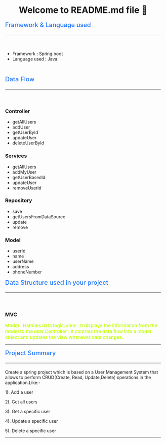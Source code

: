 <h1 align="center">Welcome to README.md file 👋</h1>
​

<span style="color:#1F75FE;font-weight:500;font-size:20px">
Framework & Language used <hr>
</span>
​

* Framework : Spring boot
* Language used : Java
​
<!-- ### prerequisites
* npm >=5.5.0
* node>=9.3.0  -->
​

<span style="color:#1F75FE;font-weight:500;font-size:20px">
Data Flow <hr>
</span>
​

### Controller
* getAllUsers
* addUser
* getUserById
* updateUser
* deleteUserById 
​
### Services
* getAllUsers
* addMyUser
* getUserBasedId
* updateUser
* removeUserId
​
### Repository
* save
* getUsersFromDataSource
* update
* remove 
​
### Model
* userId
* name
* userName
* address
* phoneNumber 
​

<span style="color:#1F75FE;font-weight:500;font-size:20px">
Data Structure used in your project <hr>
</span>
​

### MVC
<span style="color:#bfff00;font-weight:500;font-size:15px">
Model : Handles data logic. 
</span>
​

<span style="color:#bfff00;font-weight:500;font-size:15px">
View : It displays the information from the model to the user. 
</span>
​

<span style="color:#bfff00;font-weight:500;font-size:15px">
Controller : It controls the data flow into a model object and updates the view whenever data changes.
</span>
​

---
<span style="color:#1F75FE;font-weight:500;font-size:20px">
Project Summary <hr>
</span>

Create a spring project which is based on  a User Management System that allows to perform CRUD(Create, Read, Update,Delete) operations in the application.Like:-
​

1). Add a user
​

2). Get all users
​

3). Get a specific user
​

4). Update a specific user
​

5). Delete a specific user
​

---
​
​
​
​
​
​
​
​
<!-- ```
npm install 
```
​
### Usage
​
```
npm run start
```
​
### Run tests
​
```
npm run test
```
​
## Author
---
👤 **Bhagat Singh**
​
- Linkedin: [@BhagatSingh](https://www.linkedin.com/in/bhagat-singh-6b3286188/)
- Github: [@Bhagat17](https://github.com/Bhagatsingh17)
​
## Contributing
---
Contributions, issues and features requests are welcome!
​
Feel free to check <span style="color:  dodgerblue;font-weight:500;font-size:15px">
    issue page.
​
​
## Show your support
---
Please ⭐️ this repository if this project helped you!
​
## 📝 License
Copyright © 2019 [Bhagat](https://github.com/Bhagatsingh17).
This project is [MIT]([MIT](https://choosealicense.com/licenses/mit/)) licensed.
​
---
This README was generated with ❤️ by [Bhagat Singh](https://github.com/Bhagatsingh17)_ -->